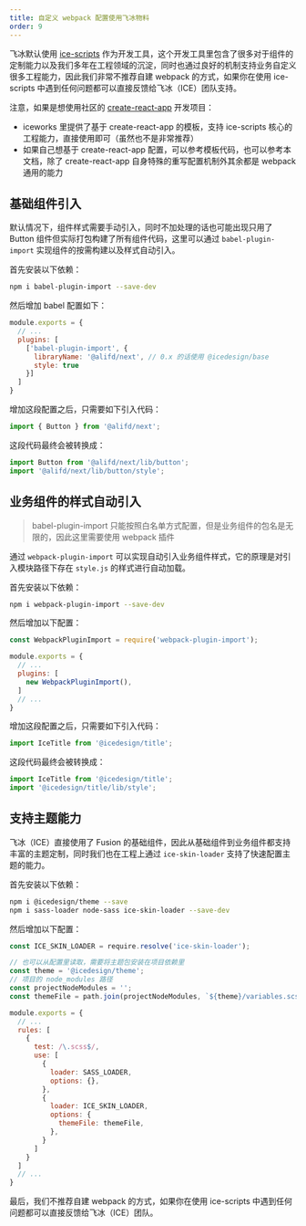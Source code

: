 ```yaml
---
title: 自定义 webpack 配置使用飞冰物料
order: 9
---
```


飞冰默认使用 [ice-scripts](https://github.com/alibaba/ice/tree/master/tools/ice-scripts) 作为开发工具，这个开发工具里包含了很多对于组件的定制能力以及我们多年在工程领域的沉淀，同时也通过良好的机制支持业务自定义很多工程能力，因此我们非常不推荐自建 webpack 的方式，如果你在使用 ice-scripts 中遇到任何问题都可以直接反馈给飞冰（ICE）团队支持。

注意，如果是想使用社区的 [create-react-app](https://github.com/facebook/create-react-app) 开发项目：

- iceworks 里提供了基于 create-react-app 的模板，支持 ice-scripts 核心的工程能力，直接使用即可（虽然也不是非常推荐）
- 如果自己想基于 create-react-app 配置，可以参考模板代码，也可以参考本文档，除了 create-react-app 自身特殊的重写配置机制外其余都是 webpack 通用的能力

## 基础组件引入

默认情况下，组件样式需要手动引入，同时不加处理的话也可能出现只用了 Button 组件但实际打包构建了所有组件代码，这里可以通过 `babel-plugin-import` 实现组件的按需构建以及样式自动引入。

首先安装以下依赖：

```bash
npm i babel-plugin-import --save-dev
```

然后增加 babel 配置如下：

```js
module.exports = {
  // ...
  plugins: [
    ['babel-plugin-import', {
      libraryName: '@alifd/next', // 0.x 的话使用 @icedesign/base
      style: true
    }]
  ]
}
```

增加这段配置之后，只需要如下引入代码：

```js
import { Button } from '@alifd/next';
```

这段代码最终会被转换成：

```js
import Button from '@alifd/next/lib/button';
import '@alifd/next/lib/button/style';
```

## 业务组件的样式自动引入

> babel-plugin-import 只能按照白名单方式配置，但是业务组件的包名是无限的，因此这里需要使用 webpack 插件

通过 `webpack-plugin-import` 可以实现自动引入业务组件样式，它的原理是对引入模块路径下存在 `style.js` 的样式进行自动加载。

首先安装以下依赖：

```bash
npm i webpack-plugin-import --save-dev
```

然后增加以下配置：

```js
const WebpackPluginImport = require('webpack-plugin-import');

module.exports = {
  // ...
  plugins: [
    new WebpackPluginImport(),
  ]
  // ...
}
```

增加这段配置之后，只需要如下引入代码：

```js
import IceTitle from '@icedesign/title';
```

这段代码最终会被转换成：

```js
import IceTitle from '@icedesign/title';
import '@icedesign/title/lib/style';
```

## 支持主题能力

飞冰（ICE）直接使用了 Fusion 的基础组件，因此从基础组件到业务组件都支持丰富的主题定制，同时我们也在工程上通过 `ice-skin-loader` 支持了快速配置主题的能力。

首先安装以下依赖：

```bash
npm i @icedesign/theme --save
npm i sass-loader node-sass ice-skin-loader --save-dev
```

然后增加以下配置：

```js
const ICE_SKIN_LOADER = require.resolve('ice-skin-loader');

// 也可以从配置里读取，需要将主题包安装在项目依赖里
const theme = '@icedesign/theme';
// 项目的 node_modules 路径
const projectNodeModules = '';
const themeFile = path.join(projectNodeModules, `${theme}/variables.scss`);

module.exports = {
  // ...
  rules: [
    {
      test: /\.scss$/,
      use: [
        {
          loader: SASS_LOADER,
          options: {},
        },
        {
          loader: ICE_SKIN_LOADER,
          options: {
            themeFile: themeFile,
          },
        }
      ]
    }
  ]
  // ...
}
```

最后，我们不推荐自建 webpack 的方式，如果你在使用 ice-scripts 中遇到任何问题都可以直接反馈给飞冰（ICE）团队。